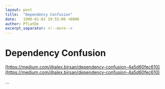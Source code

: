 ```yaml
---
layout: post
title:  "Dependency Confusion"
date:   1990-01-01 19:55:00 +0000
author: PfiatDe
excerpt_separator: <!--more-->
---
```


# Dependency Confusion
[https://medium.com/@alex.birsan/dependency-confusion-4a5d60fec610](https://medium.com/@alex.birsan/dependency-confusion-4a5d60fec610)

...
<!--more-->
